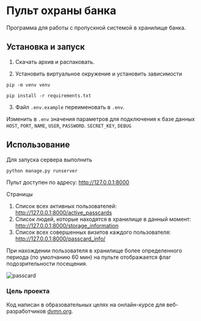 # Пульт охраны банка

Программа для работы с пропускной системой в хранилище банка.

## Установка и запуск

1. Скачать архив и распаковать.

2. Установить виртуальное окружение и установить зависимости
```
pip -m venv venv
```
```
pip install -r requirements.txt
```
3. Файл `.env.example` переименовать в `.env`. 

Изменить в `.env` значения параметров для подключения к базе данных `HOST`, `PORT`,
`NAME`, `USER`, `PASSWORD`. `SECRET_KEY`, `DEBUG`

## Использование
Для запуска сервера выполнить

``` python manage.py runserver ```

Пульт доступен по адресу: http://127.0.0.1:8000

Страницы
1. Список всех активных пользователей: http://127.0.0.1:8000/active_passcards
2. Список людей, которые находятся в хранилище в данный момент: http://127.0.0.1:8000/storage_information
3. Список всех совершенных визитов каждого пользователя: http://127.0.0.1:8000/passcard_info/

При нахождении пользователя в хранилище более определенного периода (по умолчанию 60 мин) на пульте отображается 
флаг подозрительности посещения.

![passcard](https://user-images.githubusercontent.com/77063936/222030487-9719d9ff-4c2d-4ca2-8528-ca9f6c1c7580.png)


### Цель проекта

Код написан в образовательных целях на онлайн-курсе для веб-разработчиков [dvmn.org](https://dvmn.org/).
